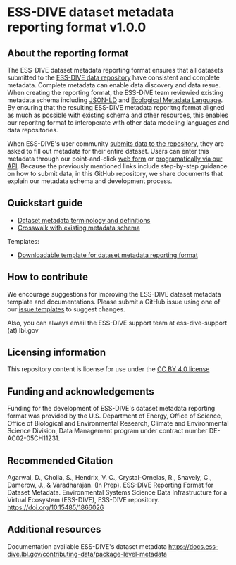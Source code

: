 # ESS-DIVE dataset metadata reporting format v1.0.0

## About the reporting format
The ESS-DIVE dataset metadata reporting format ensures that all datasets submitted to the [ESS-DIVE data repository](https://ess-dive.lbl.gov/) have consistent and complete metadata. Complete metadata can enable data discovery and data resue. When creating the reporting format, the ESS-DIVE team reviewied existing metadata schema including [JSON-LD](https://json-ld.org/) and [Ecological Metadata Language](https://eml.ecoinformatics.org/). By ensuring that the resulting ESS-DIVE metadata reporitng format aligned as much as possible with existing schema and other resources, this enables our reporitng format to interoperate with other data modeling languages and data repositories.

When ESS-DIVE's user community [submits data to the repository](https://data.ess-dive.lbl.gov/submit), they are asked to fill out metadata for their entire dataset. Users can enter this metadata through our point-and-click [web form](https://docs.ess-dive.lbl.gov/contributing-data/data-submission-guidelines/complete-guide) or [programatically via our API](https://docs.ess-dive.lbl.gov/contributing-data/data-submission-guidelines/package-service-tutorial).  Because the previously mentioned links include step-by-step guidance on how to submit data, in this GitHub repository, we share documents that explain our metadata schema and development process.

## Quickstart guide
- [Dataset metadata terminology and definitions](specifications/dataset_metadata_guide.md)
- [Crosswalk with existing metadata schema](specifications/dataset_metadata_crosswalk.md)

Templates:
- [Downloadable template for dataset metadata reporting format](dataset_metadata_template.docx)

## How to contribute  
We encourage suggestions for improving the ESS-DIVE dataset metadata template and documentations. Please submit a GitHub issue using one of our [issue templates](https://github.com/ess-dive-community/essdive-dataset-metadata/issues/new/choose) to suggest changes.  

Also, you can always email the ESS-DIVE support team at ess-dive-support (at) lbl.gov

## Licensing information  
This repository content is license for use under the [CC BY 4.0 license](https://creativecommons.org/licenses/by/4.0/)

## Funding and acknowledgements  
Funding for the development of ESS-DIVE's dataset metadata reporting format was provided by the U.S. Department of Energy, Office of Science, Office of Biological and Environmental Research, Climate and Environmental Science Division, Data Management program under contract number DE-AC02-05CH11231.

## Recommended Citation  
Agarwal, D., Cholia, S., Hendrix, V. C., Crystal-Ornelas, R., Snavely, C., Damerow, J., & Varadharajan. (In Prep). ESS-DIVE Reporting Format for Dataset Metadata. Environmental Systems Science Data Infrastructure for a Virtual Ecosystem (ESS-DIVE), ESS-DIVE repository. https://doi.org/10.15485/1866026

## Additional resources
Documentation available ESS-DIVE's dataset metadata https://docs.ess-dive.lbl.gov/contributing-data/package-level-metadata
